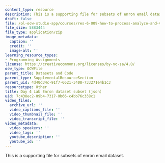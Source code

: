```yaml
---
content_type: resource
description: This is a supporting file for subsets of enron email dataset.
draft: false
file: /ol-ocw-studio-app/courses/res-6-009-how-to-process-analyze-and-visualize-data-january-iap-2012/7c438ec209b473170b66c4bb76c338c1_kenneth.zip
file_size: 5883444
file_type: application/zip
image_metadata:
  caption: ''
  credit: ''
  image-alt: ''
learning_resource_types:
- Programming Assignments
license: https://creativecommons.org/licenses/by-nc-sa/4.0/
ocw_type: OCWFile
parent_title: Datasets and Code
parent_type: SupplementalResourceSection
parent_uid: 4d40d34c-91f7-6621-3408-733271e4b1c3
resourcetype: Other
title: Day 4 Lab Enron dataset subset (json)
uid: 7c438ec2-09b4-7317-0b66-c4bb76c338c1
video_files:
  archive_url: ''
  video_captions_file: ''
  video_thumbnail_file: ''
  video_transcript_file: ''
video_metadata:
  video_speakers: ''
  video_tags: ''
  youtube_description: ''
  youtube_id: ''
---
```

This is a supporting file for subsets of enron email dataset.